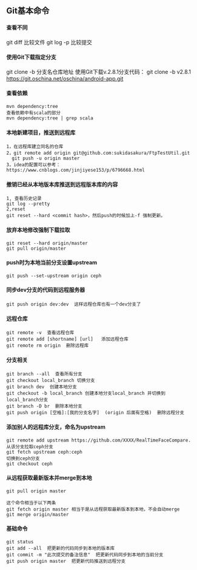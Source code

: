 ## Git基本命令

#### 查看不同
git diff   比较文件
git log -p   比较提交


#### 使用Git下载指定分支

git clone -b 分支名仓库地址
使用Git下载v.2.8.1分支代码：
git clone -b v2.8.1 https://git.oschina.net/oschina/android-app.git


#### 查看依赖
    mvn dependency:tree
    查看依赖中有scala的部分
    mvn dependency:tree | grep scala


#### 本地新建项目，推送到远程库
    1，在远程库建立同名的仓库
    2，git remote add origin git@github.com:sukidasakura/FtpTestUtil.git  
      git push -u origin master
    3，idea的配置可以参考：
    https://www.cnblogs.com/jinjiyese153/p/6796668.html


#### 撤销已经从本地版本库推送到远程版本库的内容
    1, 查看历史记录
    git log --pretty  
    2,reset
    git reset --hard <commit hash>，然后push的时候加上-f 强制更新。

#### 放弃本地修改强制下载拉取
    git reset --hard origin/master
    git pull origin/master

#### push时为本地当前分支设置upstream
    git push --set-upstream origin ceph

#### 同步dev分支的代码到远程服务器
    git push origin dev:dev  这样远程仓库也有一个dev分支了

#### 远程仓库
    git remote -v  查看远程仓库  
    git remote add [shortname] [url]   添加远程仓库  
    git remote rm origin  删除远程库

#### 分支相关
    git branch --all  查看所有分支  
    git checkout local_branch 切换分支
    git branch dev  创建本地分支
    git checkout -b local_branch 创建本地分支local_branch 并切换到local_branch分支  
    git branch -D br  删除本地分支  
    git push origin [空格]:[我的分支名字]  (origin 后面有空格)  删除远程分支

#### 添加别人的远程库分支，命名为upstream
    git remote add upstream https://github.com/XXXX/RealTimeFaceCompare.  
    从该分支拉取ceph分支  
    git fetch upstream ceph:ceph  
    切换到ceph分支  
    git checkout ceph  

#### 从远程获取最新版本并merge到本地
    git pull origin master
     
    这个命令相当于以下两条
    git fetch origin master 相当于是从远程获取最新版本到本地，不会自动merge  
    git merge origin/master

#### 基础命令
    git status  
    git add --all  把更新的代码同步到本地的版本库  
    git commit -m "此次提交的备注信息"  把更新代码同步到本地的当前分支  
    git push origin master  把更新代码推送到远程分支  